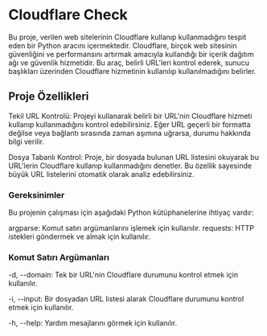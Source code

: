 
# Cloudflare Check
Bu proje, verilen web sitelerinin Cloudflare kullanıp kullanmadığını tespit eden bir Python aracını içermektedir. Cloudflare, birçok web sitesinin güvenliğini ve performansını artırmak amacıyla kullandığı bir içerik dağıtım ağı ve güvenlik hizmetidir. Bu araç, belirli URL'leri kontrol ederek, sunucu başlıkları üzerinden Cloudflare hizmetinin kullanılıp kullanılmadığını belirler.

## Proje Özellikleri
Tekil URL Kontrolü: Projeyi kullanarak belirli bir URL'nin Cloudflare hizmeti kullanıp kullanmadığını kontrol edebilirsiniz. Eğer URL geçerli bir formatta değilse veya bağlantı sırasında zaman aşımına uğrarsa, durumu hakkında bilgi verilir.

Dosya Tabanlı Kontrol: Proje, bir dosyada bulunan URL listesini okuyarak bu URL'lerin Cloudflare kullanıp kullanmadığını denetler. Bu özellik sayesinde büyük URL listelerini otomatik olarak analiz edebilirsiniz.

### Gereksinimler
Bu projenin çalışması için aşağıdaki Python kütüphanelerine ihtiyaç vardır:

argparse: Komut satırı argümanlarını işlemek için kullanılır.
requests: HTTP istekleri göndermek ve almak için kullanılır.

### Komut Satırı Argümanları
-d, --domain: Tek bir URL'nin Cloudflare durumunu kontrol etmek için kullanılır.

-i, --input: Bir dosyadan URL listesi alarak Cloudflare durumunu kontrol etmek için kullanılır.

-h, --help: Yardım mesajlarını görmek için kullanılır. 
